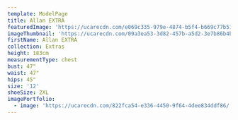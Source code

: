 ```yaml
---
template: ModelPage
title: Allan EXTRA
featuredImage: 'https://ucarecdn.com/e069c335-979e-4874-b5f4-b669c77b512b/'
imageThumbnail: 'https://ucarecdn.com/09a3ea53-3d82-457b-a5d2-3e7b86b4bf32/'
firstName: Allan EXTRA
collection: Extras
height: 183cm
measurementType: chest
bust: 47"
waist: 47"
hips: 45"
size: '12'
shoeSize: 2XL
imagePortfolio:
  - image: 'https://ucarecdn.com/822fca54-e336-4450-9f64-4dee834ddf86/'
---
```


